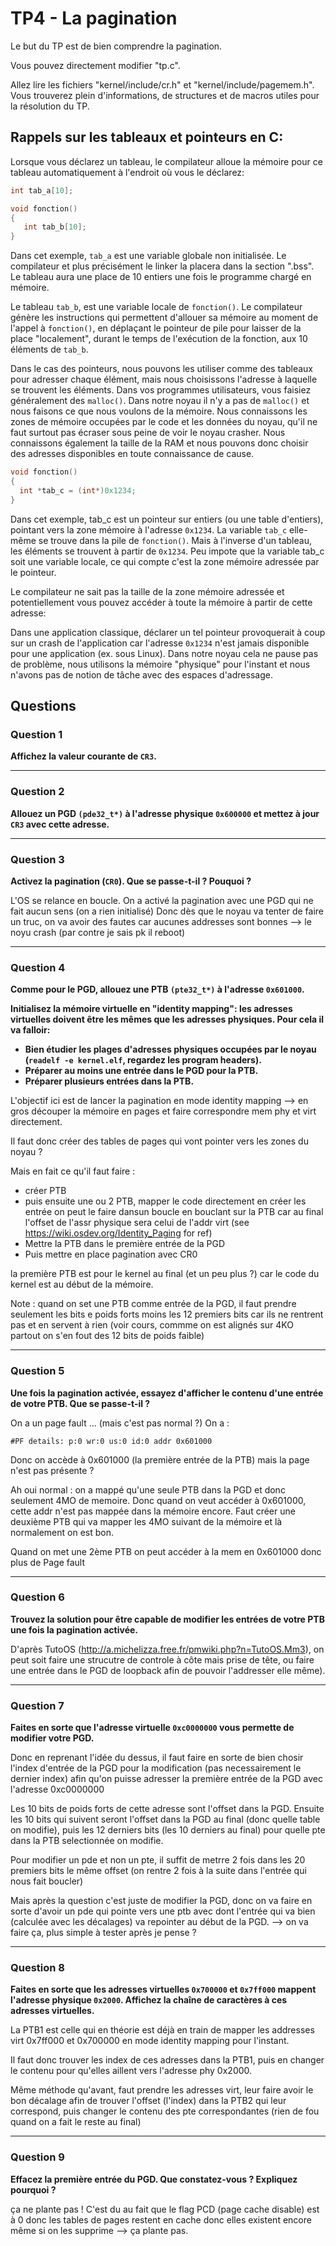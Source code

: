 # TP4 - La pagination

Le but du TP est de bien comprendre la pagination.

Vous pouvez directement modifier "tp.c".

Allez lire les fichiers "kernel/include/cr.h" et "kernel/include/pagemem.h". Vous trouverez plein d'informations, de structures et de macros utiles pour la résolution du TP.


## Rappels sur les tableaux et pointeurs en C:

Lorsque vous déclarez un tableau, le compilateur alloue la mémoire pour ce tableau automatiquement à l'endroit où vous le déclarez:

```c
int tab_a[10];

void fonction()
{
   int tab_b[10];
}
```

Dans cet exemple, `tab_a` est une variable globale non initialisée. Le compilateur et plus précisément le linker la placera dans la section ".bss". Le tableau aura une place de 10 entiers une fois le programme chargé en mémoire.

Le tableau `tab_b`, est une variable locale de `fonction()`. Le compilateur génère les instructions qui permettent d'allouer sa mémoire au moment de l'appel à `fonction()`, en déplaçant le pointeur de pile pour laisser de la place "localement", durant le temps de l'exécution de la fonction, aux 10 éléments de `tab_b`.

Dans le cas des pointeurs, nous pouvons les utiliser comme des tableaux pour adresser chaque élément, mais nous choisissons l'adresse à laquelle se trouvent les éléments. Dans vos programmes utilisateurs, vous faisiez généralement des `malloc()`. Dans notre noyau il n'y a pas de `malloc()` et nous faisons ce que nous voulons de la mémoire. Nous connaissons les zones de mémoire occupées par le code et les données du noyau, qu'il ne faut surtout pas écraser sous peine de voir le noyau crasher. Nous connaissons également la taille de la RAM et nous pouvons donc choisir des adresses disponibles en toute connaissance de cause.

```c
void fonction()
{
  int *tab_c = (int*)0x1234;
}
```

Dans cet exemple, tab_c est un pointeur sur entiers (ou une table d'entiers), pointant vers la zone mémoire à l'adresse `0x1234`. La variable `tab_c` elle-même se trouve dans la pile de `fonction()`. Mais à l'inverse d'un tableau, les éléments se trouvent à partir de `0x1234`. Peu impote que la variable tab_c soit une variable locale, ce qui compte c'est la zone mémoire adressée par le pointeur.

Le compilateur ne sait pas la taille de la zone mémoire adressée et potentiellement vous pouvez accéder à toute la mémoire à partir de cette adresse:

Dans une application classique, déclarer un tel pointeur provoquerait à coup sur un crash de l'application car l'adresse `0x1234` n'est jamais disponible pour une application (ex. sous Linux). Dans notre noyau cela ne pause pas de problème, nous utilisons la mémoire "physique" pour l'instant et nous n'avons pas de notion de tâche avec des espaces
d'adressage.


## Questions

### Question 1

**Affichez la valeur courante de `CR3`.**

---

### Question 2

**Allouez un PGD `(pde32_t*)` à l'adresse physique `0x600000` et mettez à jour `CR3` avec cette adresse.**

---

### Question 3

**Activez la pagination (`CR0`). Que se passe-t-il ? Pouquoi ?**

L'OS se relance en boucle. 
On a activé la pagination avec une PGD qui ne fait aucun sens (on a rien initialisé)
Donc dès que le noyau va tenter de faire un truc, on va avoir des fautes car aucunes addresses sont bonnes --> le noyu crash (par contre je sais pk il reboot)

---

### Question 4

**Comme pour le PGD, allouez une PTB `(pte32_t*)` à l'adresse `0x601000`.**

**Initialisez la mémoire virtuelle en "identity mapping": les adresses virtuelles doivent être les mêmes que les adresses physiques. Pour cela il va falloir:**

 - **Bien étudier les plages d'adresses physiques occupées par le noyau (`readelf -e kernel.elf`, regardez les program headers).**
 - **Préparer au moins une entrée dans le PGD pour la PTB.**
 - **Préparer plusieurs entrées dans la PTB.**

L'objectif ici est de lancer la pagination en mode identity mapping --> en gros découper la mémoire en pages et faire correspondre mem phy et virt directement.

Il faut donc créer des tables de pages qui vont pointer vers les zones du noyau ?

Mais en fait ce qu'il faut faire : 

- créer PTB
- puis ensuite une ou 2 PTB, mapper le code directement en créer les entrée 
on peut le faire dansun boucle en bouclant sur la PTB car au final l'offset de l'assr physique sera celui de l'addr virt (see https://wiki.osdev.org/Identity_Paging for ref)
- Mettre la PTB dans le première entrée de la PGD
- Puis mettre en place pagination avec CR0

la première PTB est pour le kernel au final (et un peu plus  ?) car le code du kernel est au début de la mémoire.


Note : quand on set une PTB comme entrée de la PGD, il faut prendre seulement les bits e poids forts moins les 12 premiers bits car ils ne rentrent pas et en servent à rien (voir cours, commme on est alignés sur 4KO partout on s'en fout des 12 bits de poids faible) 

---

### Question 5

**Une fois la pagination activée, essayez d'afficher le contenu d'une entrée de votre PTB. Que se passe-t-il ?**

On a un page fault ... (mais c'est pas normal ?)
On a : 

`#PF details: p:0 wr:0 us:0 id:0 addr 0x601000`

Donc on accède à 0x601000 (la première entrée de la PTB) mais la page n'est pas présente ?

Ah oui normal : on a mappé qu'une seule PTB dans la PGD et donc seulement 4MO de memoire.
Donc quand on veut accéder à 0x601000, cette addr n'est pas mappée dans la mémoire encore.
Faut créer une deuxième PTB qui va mapper les 4MO suivant de la mémoire et là normalement on est bon.

Quand on met une 2ème PTB on peut accéder à la mem en 0x601000 donc plus de Page fault

---

### Question 6

**Trouvez la solution pour être capable de modifier les entrées de votre PTB une fois la pagination activée.**

D'après TutoOS (http://a.michelizza.free.fr/pmwiki.php?n=TutoOS.Mm3), on peut soit faire une strucutre de controle à côte mais prise de tête, ou faire une entrée dans le PGD de loopback afin de pouvoir l'addresser elle même).

---

### Question 7

**Faites en sorte que l'adresse virtuelle `0xc0000000` vous permette de modifier votre PGD.**

Donc en reprenant l'idée du dessus, il faut faire en sorte de bien chosir l'index d'entrée de la PGD pour la modification (pas necessairement le dernier index) afin qu'on puisse adresser la première entrée de la PGD avec l'adresse 0xc0000000

Les 10 bits de poids forts de cette adresse sont l'offset dans la PGD. Ensuite les 10 bits qui suivent seront l'offset dans la PGD au final (donc quelle table on modifie), puis les 12 derniers bits (les 10 derniers au final) pour quelle pte dans la PTB selectionnée on modifie.

Pour modifier un pde et non un pte, il suffit de metrre 2 fois dans les 20 premiers bits le même offset (on rentre 2 fois à la suite dans l'entrée qui nous fait boucler)


Mais après la question c'est juste de modifier la PGD, donc on va faire en sorte d'avoir un pde qui pointe vers une ptb avec dont l'entrée qui va bien (calculée avec les décalages) va repointer au début de la PGD. --> on va faire ça, plus simple à tester après je pense ?


---

### Question 8

**Faites en sorte que les adresses virtuelles `0x700000` et `0x7ff000` mappent l'adresse physique `0x2000`. Affichez la chaîne de caractères à ces adresses virtuelles.**

La PTB1 est celle qui en théorie est déjà en train de mapper les addresses virt 0x7ff000 et 0x700000 en mode identity mapping pour l'instant.

Il faut donc trouver les index de ces adresses dans la PTB1, puis en changer le contenu pour qu'elles aillent vers l'adresse phy 0x2000.

Même méthode qu'avant, faut prendre les adresses virt, leur faire avoir le bon décalage afin de trouver l'offset (l'index) dans la PTB2 qui leur correspond, puis changer le contenu des pte correspondantes (rien de fou quand on a fait le reste au final)

---

### Question 9

**Effacez la première entrée du PGD. Que constatez-vous ? Expliquez pourquoi ?**

ça ne plante pas ! C'est du au fait que le flag PCD (page cache disable) est à 0 donc les tables de pages restent en cache donc elles existent encore même si on les supprime --> ça plante pas.
